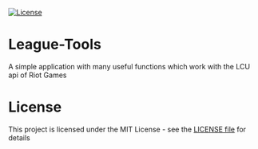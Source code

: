 [![License](https://img.shields.io/crates/l/fontdue.svg)](https://github.com/7rebux/League-Tools/blob/main/LICENSE)


# League-Tools
A simple application with many useful functions which work with the LCU api of Riot Games

# License
This project is licensed under the MIT License - see the [LICENSE file](https://github.com/7rebux/League-Tools/blob/main/LICENSE) for details
